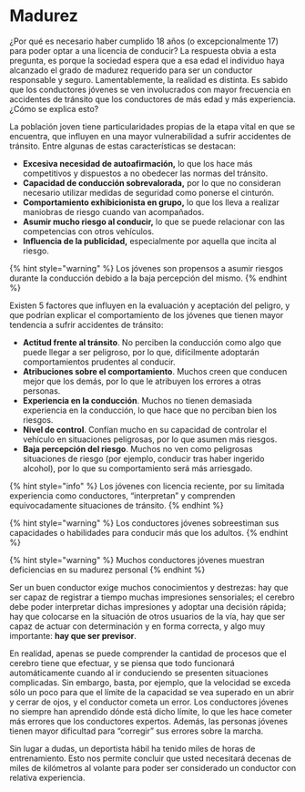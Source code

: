# Madurez

¿Por qué es necesario haber cumplido 18 años \(o excepcionalmente 17\) para poder optar a una licencia de conducir? La respuesta obvia a esta pregunta, es porque la sociedad espera que a esa edad el individuo haya alcanzado el grado de madurez requerido para ser un conductor responsable y seguro. Lamentablemente, la realidad es distinta. Es sabido que los conductores jóvenes se ven involucrados con mayor frecuencia en accidentes de tránsito que los conductores de más edad y más experiencia. ¿Cómo se explica esto?

La población joven tiene particularidades propias de la etapa vital en que se encuentra, que influyen en una mayor vulnerabilidad a sufrir accidentes de tránsito. Entre algunas de estas características se destacan:

* **Excesiva necesidad de autoafirmación,** lo que los hace más competitivos y dispuestos a no obedecer las normas del tránsito.
* **Capacidad de conducción sobrevalorada,** por lo que no consideran necesario utilizar medidas de seguridad como ponerse el cinturón.
* **Comportamiento exhibicionista en grupo,** lo que los lleva a realizar maniobras de riesgo cuando van acompañados.
* **Asumir mucho riesgo al conducir,** lo que se puede relacionar con las competencias con otros vehículos.
* **Influencia de la publicidad,** especialmente por aquella que incita al riesgo.

{% hint style="warning" %}
Los jóvenes son propensos a asumir riesgos durante la conducción debido a la baja percepción del mismo.
{% endhint %}

Existen 5 factores que influyen en la evaluación y aceptación del peligro, y que podrían explicar el comportamiento de los jóvenes que tienen mayor tendencia a sufrir accidentes de tránsito:

* **Actitud frente al tránsito**. No perciben la conducción como algo que puede llegar a ser peligroso, por lo que, difícilmente adoptarán comportamientos prudentes al conducir.
* **Atribuciones sobre el comportamiento**. Muchos creen que conducen mejor que los demás, por lo que le atribuyen los errores a otras personas.
* **Experiencia en la conducción**. Muchos no tienen demasiada experiencia en la conducción, lo que hace que no perciban bien los riesgos.
* **Nivel de control**. Confían mucho en su capacidad de controlar el vehículo en situaciones peligrosas, por lo que asumen más riesgos.
* **Baja percepción del riesgo**. Muchos no ven como peligrosas situaciones de riesgo \(por ejemplo, conducir tras haber ingerido alcohol\), por lo que su comportamiento será más arriesgado.

{% hint style="info" %}
Los jóvenes con licencia reciente, por su limitada experiencia como conductores, “interpretan” y comprenden equivocadamente situaciones de tránsito.
{% endhint %}

{% hint style="warning" %}
Los conductores jóvenes sobreestiman sus capacidades o habilidades para conducir más que los adultos.
{% endhint %}

{% hint style="warning" %}
Muchos conductores jóvenes muestran deficiencias en su madurez personal
{% endhint %}

Ser un buen conductor exige muchos conocimientos y destrezas: hay que ser capaz de registrar a tiempo muchas impresiones sensoriales; el cerebro debe poder interpretar dichas impresiones y adoptar una decisión rápida; hay que colocarse en la situación de otros usuarios de la vía, hay que ser capaz de actuar con determinación y en forma correcta, y algo muy importante: **hay que ser previsor**.

En realidad, apenas se puede comprender la cantidad de procesos que el cerebro tiene que efectuar, y se piensa que todo funcionará automáticamente cuando al ir conduciendo se presenten situaciones complicadas. Sin embargo, basta, por ejemplo, que la velocidad se exceda sólo un poco para que el límite de la capacidad se vea superado en un abrir y cerrar de ojos, y el conductor cometa un error. Los conductores jóvenes no siempre han aprendido dónde está dicho límite, lo que les hace cometer más errores que los conductores expertos. Además, las personas jóvenes tienen mayor dificultad para “corregir” sus errores sobre la marcha.

Sin lugar a dudas, un deportista hábil ha tenido miles de horas de entrenamiento. Esto nos permite concluir que usted necesitará decenas de miles de kilómetros al volante para poder ser considerado un conductor con relativa experiencia.

